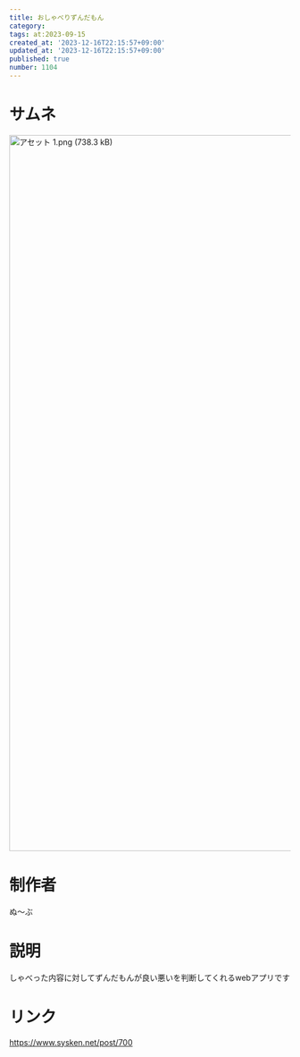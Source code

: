 ```yaml
---
title: おしゃべりずんだもん
category:
tags: at:2023-09-15
created_at: '2023-12-16T22:15:57+09:00'
updated_at: '2023-12-16T22:15:57+09:00'
published: true
number: 1104
---
```


# サムネ
<img width="1281" alt="アセット 1.png (738.3 kB)" src="https://img.esa.io/uploads/production/attachments/19973/2023/12/16/148142/67821ca4-dfc5-4ea6-8138-cbb33829fdf1.png">

# 制作者
ぬ〜ぶ

# 説明
しゃべった内容に対してずんだもんが良い悪いを判断してくれるwebアプリです

# リンク
https://www.sysken.net/post/700

